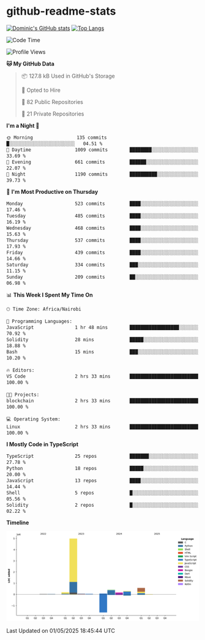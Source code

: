 # github-readme-stats
[![Dominic's GitHub stats](https://github-readme-stats.vercel.app/api?username=Domengo&show_icons=true)](https://github.com/anuraghazra/github-readme-stats)
[![Top Langs](https://github-readme-stats.vercel.app/api/top-langs/?username=Domengo&show_icons=true)](https://github.com/Domengo/github-readme-stats)

<!--START_SECTION:waka-->
![Code Time](http://img.shields.io/badge/Code%20Time-1%2C091%20hrs%2027%20mins-blue)

![Profile Views](http://img.shields.io/badge/Profile%20Views-0-blue)

**🐱 My GitHub Data** 

> 📦 127.8 kB Used in GitHub's Storage 
 > 
> 💼 Opted to Hire
 > 
> 📜 82 Public Repositories 
 > 
> 🔑 21 Private Repositories 
 > 
**I'm a Night 🦉** 

```text
🌞 Morning                135 commits         █░░░░░░░░░░░░░░░░░░░░░░░░   04.51 % 
🌆 Daytime                1009 commits        ████████░░░░░░░░░░░░░░░░░   33.69 % 
🌃 Evening                661 commits         ██████░░░░░░░░░░░░░░░░░░░   22.07 % 
🌙 Night                  1190 commits        ██████████░░░░░░░░░░░░░░░   39.73 % 
```
📅 **I'm Most Productive on Thursday** 

```text
Monday                   523 commits         ████░░░░░░░░░░░░░░░░░░░░░   17.46 % 
Tuesday                  485 commits         ████░░░░░░░░░░░░░░░░░░░░░   16.19 % 
Wednesday                468 commits         ████░░░░░░░░░░░░░░░░░░░░░   15.63 % 
Thursday                 537 commits         ████░░░░░░░░░░░░░░░░░░░░░   17.93 % 
Friday                   439 commits         ████░░░░░░░░░░░░░░░░░░░░░   14.66 % 
Saturday                 334 commits         ███░░░░░░░░░░░░░░░░░░░░░░   11.15 % 
Sunday                   209 commits         ██░░░░░░░░░░░░░░░░░░░░░░░   06.98 % 
```


📊 **This Week I Spent My Time On** 

```text
🕑︎ Time Zone: Africa/Nairobi

💬 Programming Languages: 
JavaScript               1 hr 48 mins        ██████████████████░░░░░░░   70.92 % 
Solidity                 28 mins             █████░░░░░░░░░░░░░░░░░░░░   18.88 % 
Bash                     15 mins             ███░░░░░░░░░░░░░░░░░░░░░░   10.20 % 

🔥 Editors: 
VS Code                  2 hrs 33 mins       █████████████████████████   100.00 % 

🐱‍💻 Projects: 
blockchain               2 hrs 33 mins       █████████████████████████   100.00 % 

💻 Operating System: 
Linux                    2 hrs 33 mins       █████████████████████████   100.00 % 
```

**I Mostly Code in TypeScript** 

```text
TypeScript               25 repos            ███████░░░░░░░░░░░░░░░░░░   27.78 % 
Python                   18 repos            █████░░░░░░░░░░░░░░░░░░░░   20.00 % 
JavaScript               13 repos            ████░░░░░░░░░░░░░░░░░░░░░   14.44 % 
Shell                    5 repos             █░░░░░░░░░░░░░░░░░░░░░░░░   05.56 % 
Solidity                 2 repos             █░░░░░░░░░░░░░░░░░░░░░░░░   02.22 % 
```



**Timeline**

![Lines of Code chart](https://raw.githubusercontent.com/Domengo/Domengo/main/assets/bar_graph.png)


 Last Updated on 01/05/2025 18:45:44 UTC
<!--END_SECTION:waka-->


